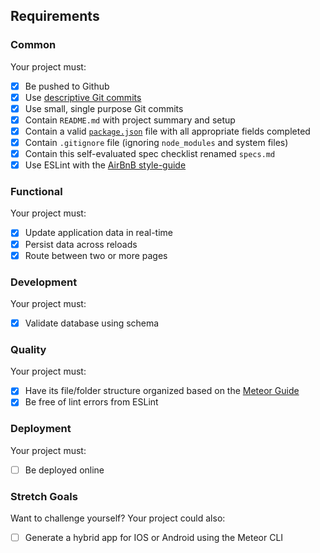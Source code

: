 ## Requirements

### Common

Your project must:

- [X] Be pushed to Github 
- [X] Use [descriptive Git commits](http://chris.beams.io/posts/git-commit/)
- [X] Use small, single purpose Git commits
- [X] Contain `README.md` with project summary and setup
- [X] Contain a valid [`package.json`](http://browsenpm.org/package.json) file with all appropriate fields completed
- [X] Contain `.gitignore` file (ignoring `node_modules` and system files)
- [X] Contain this self-evaluated spec checklist renamed `specs.md`
- [X] Use ESLint with the [AirBnB style-guide](https://github.com/airbnb/javascript)

### Functional

Your project must:

- [X] Update application data in real-time
- [X] Persist data across reloads
- [X] Route between two or more pages

### Development

Your project must:

- [X] Validate database using schema

### Quality

Your project must:

- [X] Have its file/folder structure organized based on the [Meteor Guide](https://guide.meteor.com/structure.html)
- [X] Be free of lint errors from ESLint

### Deployment

Your project must:

- [ ] Be deployed online

### Stretch Goals

Want to challenge yourself? Your project could also:

- [ ] Generate a hybrid app for IOS or Android using the Meteor CLI
